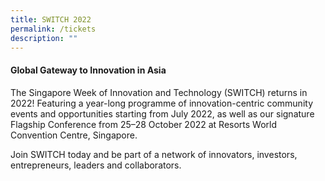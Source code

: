 ```yaml
---
title: SWITCH 2022
permalink: /tickets
description: ""
---
```

#### Global Gateway to Innovation in Asia
The Singapore Week of Innovation and Technology (SWITCH) returns in 2022! Featuring a year-long programme of innovation-centric community events and opportunities starting from July 2022, as well as our signature Flagship Conference from 25–28 October 2022 at Resorts World Convention Centre, Singapore. 

Join SWITCH today and be part of a network of innovators, investors, entrepreneurs, leaders and collaborators.

